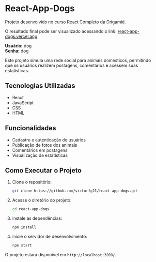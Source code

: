 # React-App-Dogs

Projeto desenvolvido no curso React Completo da Origamid.

O resultado final pode ser visualizado acessando o link: [react-app-dogs.vercel.app](https://react-app-dogs.vercel.app)

**Usuário:** dog  
**Senha:** dog  

Este projeto simula uma rede social para animais domésticos, permitindo que os usuários realizem postagens, comentários e acessem suas estatísticas.

## Tecnologias Utilizadas

- React
- JavaScript
- CSS
- HTML

## Funcionalidades

- Cadastro e autenticação de usuários
- Publicação de fotos dos animais
- Comentários em postagens
- Visualização de estatísticas

## Como Executar o Projeto

1. Clone o repositório:
   ```sh
   git clone https://github.com/victorfg21/react-app-dogs.git
   ```
2. Acesse o diretório do projeto:
   ```sh
   cd react-app-dogs
   ```
3. Instale as dependências:
   ```sh
   npm install
   ```
4. Inicie o servidor de desenvolvimento:
   ```sh
   npm start
   ```

O projeto estará disponível em `http://localhost:3000/`.
